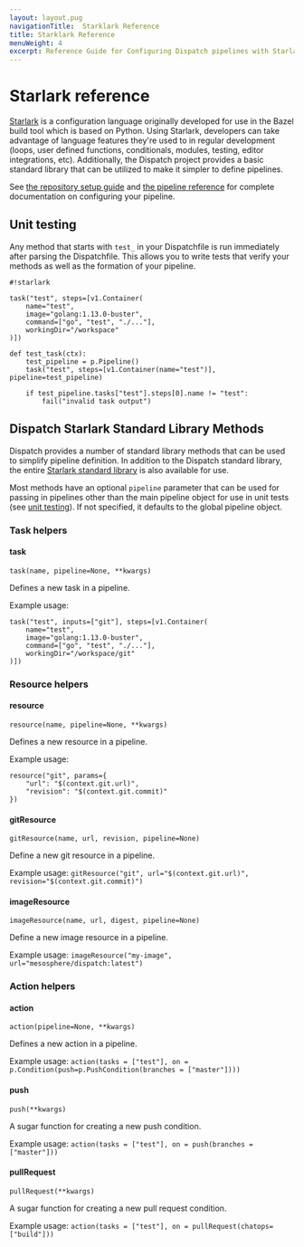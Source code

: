 ```yaml
---
layout: layout.pug
navigationTitle:  Starklark Reference
title: Starklark Reference
menuWeight: 4
excerpt: Reference Guide for Configuring Dispatch pipelines with Starlark.
---
```



# Starlark reference

[Starlark](https://github.com/bazelbuild/starlark) is a configuration language originally developed for use in the Bazel build tool which is based on Python. Using Starlark, developers can take advantage of language features they're used to in regular development (loops, user defined functions, conditionals, modules, testing, editor integrations, etc). Additionally, the Dispatch project provides a basic standard library that can be utilized to make it simpler to define pipelines.

See [the repository setup guide](../repo_setup/) and [the pipeline reference](../pipeline-configuration/) for complete documentation on configuring your pipeline.

## Unit testing

Any method that starts with `test_` in your Dispatchfile is run immediately after parsing the Dispatchfile. This allows you to write tests that verify your methods as well as the formation of your pipeline.

```
#!starlark

task("test", steps=[v1.Container(
    name="test",
    image="golang:1.13.0-buster",
    command=["go", "test", "./..."],
    workingDir="/workspace"
)])

def test_task(ctx):
    test_pipeline = p.Pipeline()
    task("test", steps=[v1.Container(name="test")], pipeline=test_pipeline)

    if test_pipeline.tasks["test"].steps[0].name != "test":
        fail("invalid task output")
```

## Dispatch Starlark Standard Library Methods

Dispatch provides a number of standard library methods that can be used to simplify pipeline definition. In addition to the Dispatch standard library, the entire [Starlark standard library](https://docs.bazel.build/versions/master/skylark/language.html) is also available for use.

Most methods have an optional `pipeline` parameter that can be used for passing in pipelines other than the main pipeline object for use in unit tests (see [unit testing](#Unit_testing)). If not specified, it defaults to the global pipeline object.

### Task helpers

#### task

`task(name, pipeline=None, **kwargs)`

Defines a new task in a pipeline.

Example usage:

```
task("test", inputs=["git"], steps=[v1.Container(
    name="test",
    image="golang:1.13.0-buster",
    command=["go", "test", "./..."],
    workingDir="/workspace/git"
)])
```

### Resource helpers

#### resource

`resource(name, pipeline=None, **kwargs)`

Defines a new resource in a pipeline.

Example usage:

```
resource("git", params={
    "url": "$(context.git.url)",
    "revision": "$(context.git.commit)"
})
```

#### gitResource

`gitResource(name, url, revision, pipeline=None)`

Define a new git resource in a pipeline.

Example usage: `gitResource("git", url="$(context.git.url)", revision="$(context.git.commit)")`

#### imageResource

`imageResource(name, url, digest, pipeline=None)`

Define a new image resource in a pipeline.

Example usage: `imageResource("my-image", url="mesosphere/dispatch:latest")`

### Action helpers

#### action

`action(pipeline=None, **kwargs)`

Defines a new action in a pipeline.

Example usage: `action(tasks = ["test"], on = p.Condition(push=p.PushCondition(branches = ["master"])))`

#### push

`push(**kwargs)`

A sugar function for creating a new push condition.

Example usage: `action(tasks = ["test"], on = push(branches = ["master"]))`

#### pullRequest

`pullRequest(**kwargs)`

A sugar function for creating a new pull request condition.

Example usage: `action(tasks = ["test"], on = pullRequest(chatops=["build"]))`
